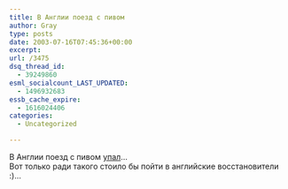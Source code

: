 ```yaml
---
title: В Англии поезд с пивом
author: Gray
type: posts
date: 2003-07-16T07:45:36+00:00
excerpt:
url: /3475
dsq_thread_id:
  - 39249860
esml_socialcount_LAST_UPDATED:
  - 1496932683
essb_cache_expire:
  - 1616024406
categories:
  - Uncategorized

---
```








В Англии поезд с пивом <a href="http://magnolia-tv.com/news/2003-07-16/guinness/?l=2&#038;ref=ya" target="_blank">упал</a>&#8230;  
Вот только ради такого стоило бы пойти в английские восстановители :)&#8230;